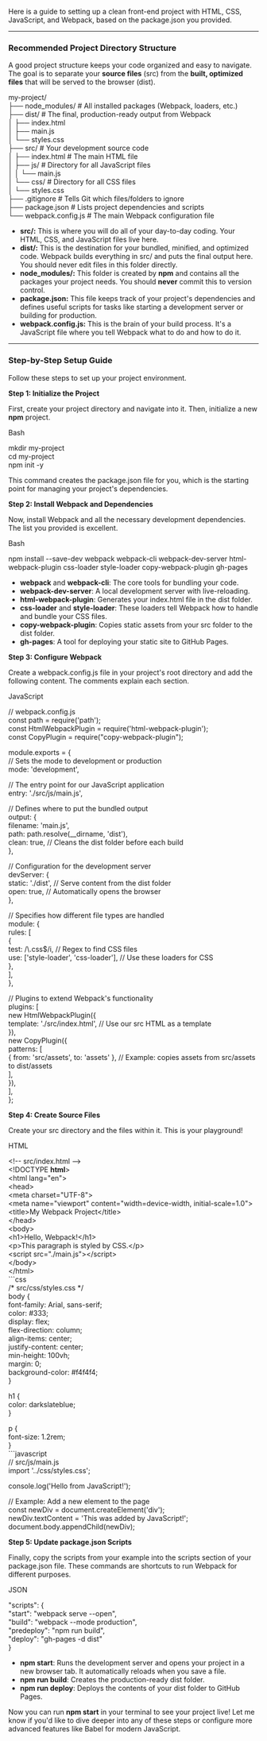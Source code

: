  Here is a guide to setting up a clean front-end project with HTML, CSS, JavaScript, and Webpack, based on the package.json you provided.

---

### **Recommended Project Directory Structure**

A good project structure keeps your code organized and easy to navigate. The goal is to separate your **source files** (src) from the **built, optimized files** that will be served to the browser (dist).

my-project/  
├── node\_modules/       \# All installed packages (Webpack, loaders, etc.)  
├── dist/               \# The final, production-ready output from Webpack  
│   ├── index.html  
│   ├── main.js  
│   └── styles.css  
├── src/                \# Your development source code  
│   ├── index.html      \# The main HTML file  
│   ├── js/             \# Directory for all JavaScript files  
│   │   └── main.js  
│   └── css/            \# Directory for all CSS files  
│       └── styles.css  
├── .gitignore          \# Tells Git which files/folders to ignore  
├── package.json        \# Lists project dependencies and scripts  
└── webpack.config.js   \# The main Webpack configuration file

* **src/:** This is where you will do all of your day-to-day coding. Your HTML, CSS, and JavaScript files live here.  
* **dist/:** This is the destination for your bundled, minified, and optimized code. Webpack builds everything in src/ and puts the final output here. You should never edit files in this folder directly.  
* **node\_modules/:** This folder is created by **npm** and contains all the packages your project needs. You should **never** commit this to version control.  
* **package.json:** This file keeps track of your project's dependencies and defines useful scripts for tasks like starting a development server or building for production.  
* **webpack.config.js:** This is the brain of your build process. It's a JavaScript file where you tell Webpack what to do and how to do it.

---

### **Step-by-Step Setup Guide**

Follow these steps to set up your project environment.

**Step 1: Initialize the Project**

First, create your project directory and navigate into it. Then, initialize a new **npm** project.

Bash

mkdir my-project  
cd my-project  
npm init \-y

This command creates the package.json file for you, which is the starting point for managing your project's dependencies.

**Step 2: Install Webpack and Dependencies**

Now, install Webpack and all the necessary development dependencies. The list you provided is excellent.

Bash

npm install \--save-dev webpack webpack-cli webpack-dev-server html-webpack-plugin css-loader style-loader copy-webpack-plugin gh-pages

* **webpack** and **webpack-cli**: The core tools for bundling your code.  
* **webpack-dev-server**: A local development server with live-reloading.  
* **html-webpack-plugin**: Generates your index.html file in the dist folder.  
* **css-loader** and **style-loader**: These loaders tell Webpack how to handle and bundle your CSS files.  
* **copy-webpack-plugin**: Copies static assets from your src folder to the dist folder.  
* **gh-pages**: A tool for deploying your static site to GitHub Pages.

**Step 3: Configure Webpack**

Create a webpack.config.js file in your project's root directory and add the following content. The comments explain each section.

JavaScript

// webpack.config.js  
const path \= require('path');  
const HtmlWebpackPlugin \= require('html-webpack-plugin');  
const CopyPlugin \= require("copy-webpack-plugin");

module.exports \= {  
  // Sets the mode to development or production  
  mode: 'development',

  // The entry point for our JavaScript application  
  entry: './src/js/main.js',

  // Defines where to put the bundled output  
  output: {  
    filename: 'main.js',  
    path: path.resolve(\_\_dirname, 'dist'),  
    clean: true, // Cleans the dist folder before each build  
  },

  // Configuration for the development server  
  devServer: {  
    static: './dist', // Serve content from the dist folder  
    open: true, // Automatically opens the browser  
  },

  // Specifies how different file types are handled  
  module: {  
    rules: \[  
      {  
        test: /\\.css$/i, // Regex to find CSS files  
        use: \['style-loader', 'css-loader'\], // Use these loaders for CSS  
      },  
    \],  
  },

  // Plugins to extend Webpack's functionality  
  plugins: \[  
    new HtmlWebpackPlugin({  
      template: './src/index.html', // Use our src HTML as a template  
    }),  
    new CopyPlugin({  
      patterns: \[  
        { from: 'src/assets', to: 'assets' }, // Example: copies assets from src/assets to dist/assets  
      \],  
    }),  
  \],  
};

**Step 4: Create Source Files**

Create your src directory and the files within it. This is your playground\!

HTML

\<\!-- src/index.html \--\>  
\<\!DOCTYPE **html**\>  
\<html lang\="en"\>  
\<head\>  
    \<meta charset\="UTF-8"\>  
    \<meta name\="viewport" content\="width=device-width, initial-scale=1.0"\>  
    \<title\>My Webpack Project\</title\>  
\</head\>  
\<body\>  
    \<h1\>Hello, Webpack\!\</h1\>  
    \<p\>This paragraph is styled by CSS.\</p\>  
    \<script src\="./main.js"\>\</script\>  
\</body\>  
\</html\>  
\`\`\`css  
/\* src/css/styles.css \*/  
body {  
    font-family: Arial, sans-serif;  
    color: \#333;  
    display: flex;  
    flex-direction: column;  
    align-items: center;  
    justify-content: center;  
    min-height: 100vh;  
    margin: 0;  
    background-color: \#f4f4f4;  
}

h1 {  
    color: darkslateblue;  
}

p {  
    font-size: 1.2rem;  
}  
\`\`\`javascript  
// src/js/main.js  
import '../css/styles.css';

console.log('Hello from JavaScript\!');

// Example: Add a new element to the page  
const newDiv \= document.createElement('div');  
newDiv.textContent \= 'This was added by JavaScript\!';  
document.body.appendChild(newDiv);

**Step 5: Update package.json Scripts**

Finally, copy the scripts from your example into the scripts section of your package.json file. These commands are shortcuts to run Webpack for different purposes.

JSON

  "scripts": {  
    "start": "webpack serve \--open",  
    "build": "webpack \--mode production",  
    "predeploy": "npm run build",  
    "deploy": "gh-pages \-d dist"  
  }

* **npm start**: Runs the development server and opens your project in a new browser tab. It automatically reloads when you save a file.  
* **npm run build**: Creates the production-ready dist folder.  
* **npm run deploy**: Deploys the contents of your dist folder to GitHub Pages.

Now you can run **npm start** in your terminal to see your project live\! Let me know if you'd like to dive deeper into any of these steps or configure more advanced features like Babel for modern JavaScript.

